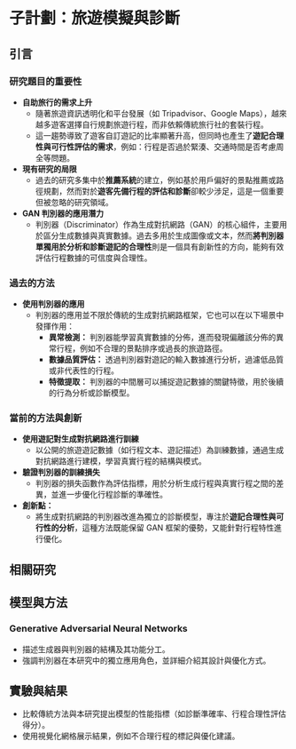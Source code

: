 
# **子計劃：旅遊模擬與診斷**
## **引言**
### **研究題目的重要性**
- **自助旅行的需求上升**
    - 隨著旅遊資訊透明化和平台發展（如 Tripadvisor、Google Maps），越來越多遊客選擇自行規劃旅遊行程，而非依賴傳統旅行社的套裝行程。
    - 這一趨勢導致了遊客自訂遊記的比率顯著升高，但同時也產生了**遊記合理性與可行性評估的需求**，例如：行程是否過於緊湊、交通時間是否考慮周全等問題。
- **現有研究的局限**
    - 過去的研究多集中於**推薦系統**的建立，例如基於用戶偏好的景點推薦或路徑規劃，然而對於**遊客先備行程的評估和診斷**卻較少涉足，這是一個重要但被忽略的研究領域。
- **GAN 判別器的應用潛力**
    - 判別器（Discriminator）作為生成對抗網路（GAN）的核心組件，主要用於區分生成數據與真實數據。過去多用於生成圖像或文本，然而**將判別器單獨用於分析和診斷遊記的合理性**則是一個具有創新性的方向，能夠有效評估行程數據的可信度與合理性。
### **過去的方法**
- **使用判別器的應用**
    - 判別器的應用並不限於傳統的生成對抗網路框架，它也可以在以下場景中發揮作用：
        - **異常檢測：** 判別器能學習真實數據的分佈，進而發現偏離該分佈的異常行程，例如不合理的景點排序或過長的旅遊路徑。
        - **數據品質評估：** 透過判別器對遊記的輸入數據進行分析，過濾低品質或非代表性的行程。
        - **特徵提取：** 判別器的中間層可以捕捉遊記數據的關鍵特徵，用於後續的行為分析或診斷模型。
### **當前的方法與創新**
- **使用遊記對生成對抗網路進行訓練**
    - 以公開的旅遊遊記數據（如行程文本、遊記描述）為訓練數據，通過生成對抗網路進行建模，學習真實行程的結構與模式。
- **驗證判別器的訓練損失**
    - 判別器的損失函數作為評估指標，用於分析生成行程與真實行程之間的差異，並進一步優化行程診斷的準確性。
- **創新點：**
    - 將生成對抗網路的判別器改進為獨立的診斷模型，專注於**遊記合理性與可行性的分析**，這種方法既能保留 GAN 框架的優勢，又能針對行程特性進行優化。
## **相關研究**
## **模型與方法**
### **Generative Adversarial Neural Networks**
- 描述生成器與判別器的結構及其功能分工。
- 強調判別器在本研究中的獨立應用角色，並詳細介紹其設計與優化方式。
## **實驗與結果**
- 比較傳統方法與本研究提出模型的性能指標（如診斷準確率、行程合理性評估得分）。
- 使用視覺化網格展示結果，例如不合理行程的標記與優化建議。
